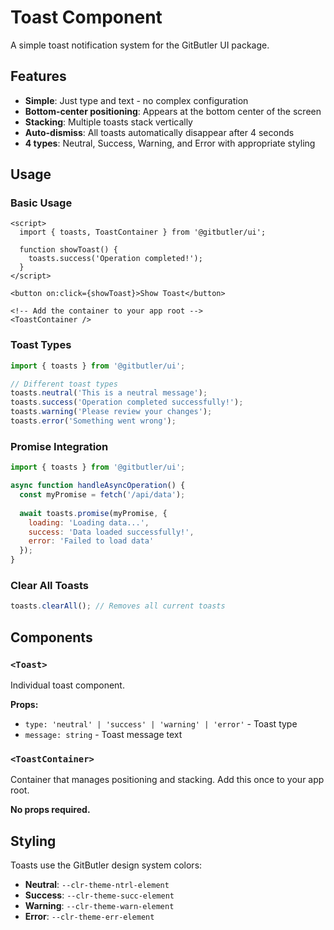 # Toast Component

A simple toast notification system for the GitButler UI package.

## Features

- **Simple**: Just type and text - no complex configuration
- **Bottom-center positioning**: Appears at the bottom center of the screen
- **Stacking**: Multiple toasts stack vertically
- **Auto-dismiss**: All toasts automatically disappear after 4 seconds
- **4 types**: Neutral, Success, Warning, and Error with appropriate styling

## Usage

### Basic Usage

```svelte
<script>
  import { toasts, ToastContainer } from '@gitbutler/ui';

  function showToast() {
    toasts.success('Operation completed!');
  }
</script>

<button on:click={showToast}>Show Toast</button>

<!-- Add the container to your app root -->
<ToastContainer />
```

### Toast Types

```javascript
import { toasts } from '@gitbutler/ui';

// Different toast types
toasts.neutral('This is a neutral message');
toasts.success('Operation completed successfully!');
toasts.warning('Please review your changes');
toasts.error('Something went wrong');
```

### Promise Integration

```javascript
import { toasts } from '@gitbutler/ui';

async function handleAsyncOperation() {
  const myPromise = fetch('/api/data');
  
  await toasts.promise(myPromise, {
    loading: 'Loading data...',
    success: 'Data loaded successfully!',
    error: 'Failed to load data'
  });
}
```

### Clear All Toasts

```javascript
toasts.clearAll(); // Removes all current toasts
```

## Components

### `<Toast>`
Individual toast component.

**Props:**
- `type: 'neutral' | 'success' | 'warning' | 'error'` - Toast type
- `message: string` - Toast message text

### `<ToastContainer>`
Container that manages positioning and stacking. Add this once to your app root.

**No props required.**

## Styling

Toasts use the GitButler design system colors:
- **Neutral**: `--clr-theme-ntrl-element`
- **Success**: `--clr-theme-succ-element`  
- **Warning**: `--clr-theme-warn-element`
- **Error**: `--clr-theme-err-element`

